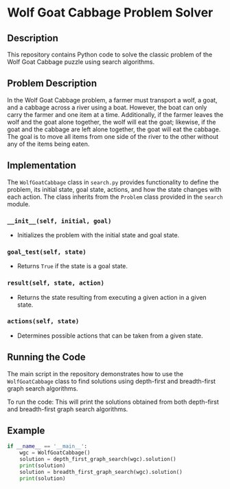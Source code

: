 # Wolf Goat Cabbage Problem Solver

## Description
This repository contains Python code to solve the classic problem of the Wolf Goat Cabbage puzzle using search algorithms.

## Problem Description
In the Wolf Goat Cabbage problem, a farmer must transport a wolf, a goat, and a cabbage across a river using a boat. However, the boat can only carry the farmer and one item at a time. Additionally, if the farmer leaves the wolf and the goat alone together, the wolf will eat the goat; likewise, if the goat and the cabbage are left alone together, the goat will eat the cabbage. The goal is to move all items from one side of the river to the other without any of the items being eaten.

## Implementation
The `WolfGoatCabbage` class in `search.py` provides functionality to define the problem, its initial state, goal state, actions, and how the state changes with each action. The class inherits from the `Problem` class provided in the `search` module.

### `__init__(self, initial, goal)`
- Initializes the problem with the initial state and goal state.

### `goal_test(self, state)`
- Returns `True` if the state is a goal state.

### `result(self, state, action)`
- Returns the state resulting from executing a given action in a given state.

### `actions(self, state)`
- Determines possible actions that can be taken from a given state.

## Running the Code
The main script in the repository demonstrates how to use the `WolfGoatCabbage` class to find solutions using depth-first and breadth-first graph search algorithms.

To run the code:
This will print the solutions obtained from both depth-first and breadth-first graph search algorithms.

## Example
```python
if __name__ == '__main__':
    wgc = WolfGoatCabbage()
    solution = depth_first_graph_search(wgc).solution()
    print(solution)
    solution = breadth_first_graph_search(wgc).solution()
    print(solution)
